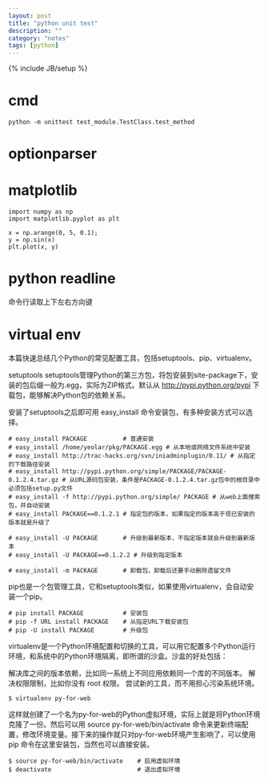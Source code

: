 ```yaml
---
layout: post
title: "python unit test"
description: ""
category: "notes"
tags: [python]
---
```

{% include JB/setup %}

# cmd
    
    python -m unittest test_module.TestClass.test_method

# optionparser

# matplotlib

    import numpy as np
    import matplotlib.pyplot as plt

    x = np.arange(0, 5, 0.1);
    y = np.sin(x)
    plt.plot(x, y)


# python readline
命令行读取上下左右方向键


# virtual env
本篇快速总结几个Python的常见配置工具，包括setuptools、pip、virtualenv。

setuptools
setuptools管理Python的第三方包，将包安装到site-package下，安装的包后缀一般为.egg，实际为ZIP格式。默认从 http://pypi.python.org/pypi 下载包，能够解决Python包的依赖关系。

安装了setuptools之后即可用 easy_install 命令安装包，有多种安装方式可以选择。

    # easy_install PACKAGE          # 普通安装
    # easy_install /home/yeolar/pkg/PACKAGE.egg # 从本地或网络文件系统中安装
    # easy_install http://trac-hacks.org/svn/iniadminplugin/0.11/ # 从指定的下载路径安装
    # easy_install http://pypi.python.org/simple/PACKAGE/PACKAGE-0.1.2.4.tar.gz # 从URL源码包安装，条件是PACKAGE-0.1.2.4.tar.gz包中的根目录中必须包括setup.py文件
    # easy_install -f http://pypi.python.org/simple/ PACKAGE # 从web上面搜索包，并自动安装
    # easy_install PACKAGE==0.1.2.1 # 指定包的版本，如果指定的版本高于现已安装的版本就是升级了

    # easy_install -U PACKAGE       # 升级到最新版本，不指定版本就会升级到最新版本
    # easy_install -U PACKAGE==0.1.2.2 # 升级到指定版本

    # easy_install -m PACKAGE       # 卸载包，卸载后还要手动删除遗留文件

pip也是一个包管理工具，它和setuptools类似，如果使用virtualenv，会自动安装一个pip。

    # pip install PACKAGE           # 安装包
    # pip -f URL install PACKAGE    # 从指定URL下载安装包
    # pip -U install PACKAGE        # 升级包

virtualenv是一个Python环境配置和切换的工具，可以用它配置多个Python运行环境，和系统中的Python环境隔离，即所谓的沙盒。沙盒的好处包括：

解决库之间的版本依赖，比如同一系统上不同应用依赖同一个库的不同版本。
解决权限限制，比如你没有 root 权限。
尝试新的工具，而不用担心污染系统环境。

    $ virtualenv py-for-web

这样就创建了一个名为py-for-web的Python虚拟环境，实际上就是将Python环境克隆了一份。然后可以用 source py-for-web/bin/activate 命令来更新终端配置，修改环境变量。接下来的操作就只对py-for-web环境产生影响了，可以使用 pip 命令在这里安装包，当然也可以直接安装。

    $ source py-for-web/bin/activate    # 启用虚拟环境
    $ deactivate                        # 退出虚拟环境

